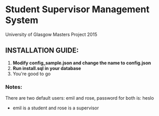 # Student Supervisor Management System
University of Glasgow Masters Project 2015

## INSTALLATION GUIDE:

1. **Modify config_sample.json and change the name to config.json**
2. **Run install.sql in your database**
3. You're good to go


### Notes:
There are two default users: emil and rose, password for both is: heslo
- emil is a student and rose is a supervisor
